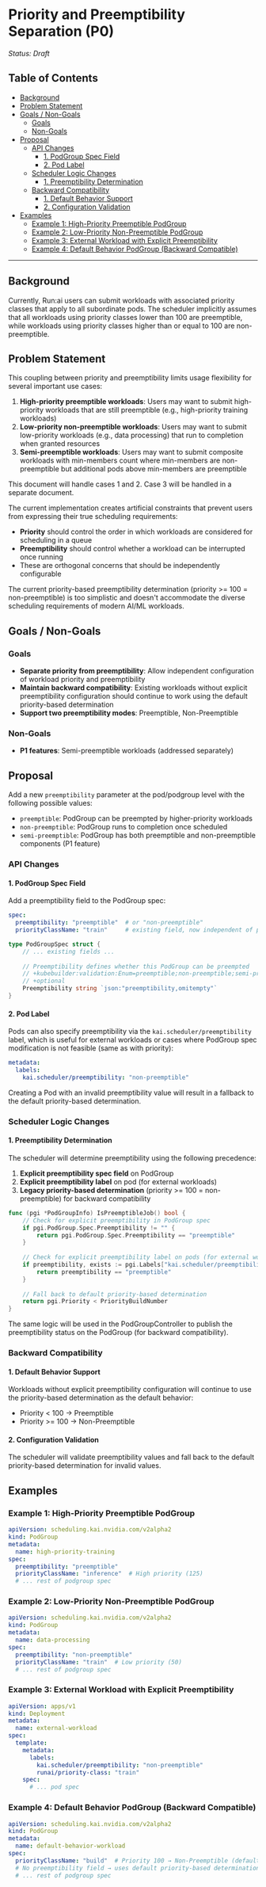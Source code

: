 # Priority and Preemptibility Separation (P0)

*Status: Draft*

## Table of Contents
- [Background](#background)
- [Problem Statement](#problem-statement)
- [Goals / Non-Goals](#goals-non-goals)
   * [Goals](#goals)
   * [Non-Goals](#non-goals)
- [Proposal](#proposal)
   * [API Changes](#api-changes)
      + [1. PodGroup Spec Field](#1-podgroup-spec-field)
      + [2. Pod Label](#2-pod-label)
   * [Scheduler Logic Changes](#scheduler-logic-changes)
      + [1. Preemptibility Determination](#1-preemptibility-determination)
   * [Backward Compatibility](#backward-compatibility)
      + [1. Default Behavior Support](#1-default-behavior-support)
      + [2. Configuration Validation](#2-configuration-validation)
- [Examples](#examples)
   * [Example 1: High-Priority Preemptible PodGroup](#example-1-high-priority-preemptible-podgroup)
   * [Example 2: Low-Priority Non-Preemptible PodGroup](#example-2-low-priority-non-preemptible-podgroup)
   * [Example 3: External Workload with Explicit Preemptibility](#example-3-external-workload-with-explicit-preemptibility)
   * [Example 4: Default Behavior PodGroup (Backward Compatible)](#example-4-default-behavior-podgroup-backward-compatible)


---

## Background

Currently, Run:ai users can submit workloads with associated priority classes that apply to all subordinate pods. The scheduler implicitly assumes that all workloads using priority classes lower than 100 are preemptible, while workloads using priority classes higher than or equal to 100 are non-preemptible.

## Problem Statement

This coupling between priority and preemptibility limits usage flexibility for several important use cases:

1. **High-priority preemptible workloads**: Users may want to submit high-priority workloads that are still preemptible (e.g., high-priority training workloads)
2. **Low-priority non-preemptible workloads**: Users may want to submit low-priority workloads (e.g., data processing) that run to completion when granted resources
3. **Semi-preemptible workloads**: Users may want to submit composite workloads with min-members count where min-members are non-preemptible but additional pods above min-members are preemptible

This document will handle cases 1 and 2. Case 3 will be handled in a separate document.

The current implementation creates artificial constraints that prevent users from expressing their true scheduling requirements:

- **Priority** should control the order in which workloads are considered for scheduling in a queue
- **Preemptibility** should control whether a workload can be interrupted once running
- These are orthogonal concerns that should be independently configurable

The current priority-based preemptibility determination (priority >= 100 = non-preemptible) is too simplistic and doesn't accommodate the diverse scheduling requirements of modern AI/ML workloads.

## Goals / Non-Goals

### Goals
- **Separate priority from preemptibility**: Allow independent configuration of workload priority and preemptibility
- **Maintain backward compatibility**: Existing workloads without explicit preemptibility configuration should continue to work using the default priority-based determination
- **Support two preemptibility modes**: Preemptible, Non-Preemptible

### Non-Goals
- **P1 features**: Semi-preemptible workloads (addressed separately)


## Proposal

Add a new `preemptibility` parameter at the pod/podgroup level with the following possible values:
- `preemptible`: PodGroup can be preempted by higher-priority workloads
- `non-preemptible`: PodGroup runs to completion once scheduled
- `semi-preemptible`: PodGroup has both preemptible and non-preemptible components (P1 feature)

### API Changes

#### 1. PodGroup Spec Field
Add a preemptibility field to the PodGroup spec:

```yaml
spec:
  preemptibility: "preemptible"  # or "non-preemptible"
  priorityClassName: "train"     # existing field, now independent of preemptibility
```

```go
type PodGroupSpec struct {
    // ... existing fields ...
    
    // Preemptibility defines whether this PodGroup can be preempted
    // +kubebuilder:validation:Enum=preemptible;non-preemptible;semi-preemptible
    // +optional
    Preemptibility string `json:"preemptibility,omitempty"`
}
```

#### 2. Pod Label
Pods can also specify preemptibility via the `kai.scheduler/preemptibility` label, which is useful for external workloads or cases where PodGroup spec modification is not feasible (same as with priority):

```yaml
metadata:
  labels:
    kai.scheduler/preemptibility: "non-preemptible"
```

Creating a Pod with an invalid preemptibility value will result in a fallback to the default priority-based determination.

### Scheduler Logic Changes

#### 1. Preemptibility Determination
The scheduler will determine preemptibility using the following precedence:

1. **Explicit preemptibility spec field** on PodGroup
2. **Explicit preemptibility label** on pod (for external workloads)
3. **Legacy priority-based determination** (priority >= 100 = non-preemptible) for backward compatibility

```go
func (pgi *PodGroupInfo) IsPreemptibleJob() bool {
    // Check for explicit preemptibility in PodGroup spec
    if pgi.PodGroup.Spec.Preemptibility != "" {
        return pgi.PodGroup.Spec.Preemptibility == "preemptible"
    }
    
    // Check for explicit preemptibility label on pods (for external workloads)
    if preemptibility, exists := pgi.Labels["kai.scheduler/preemptibility"]; exists {
        return preemptibility == "preemptible"
    }
    
    // Fall back to default priority-based determination
    return pgi.Priority < PriorityBuildNumber
}
```

The same logic will be used in the PodGroupController to publish the preemptibility status on the PodGroup (for backward compatibility).

### Backward Compatibility

#### 1. Default Behavior Support
Workloads without explicit preemptibility configuration will continue to use the priority-based determination as the default behavior:
- Priority < 100 → Preemptible
- Priority >= 100 → Non-Preemptible

#### 2. Configuration Validation
The scheduler will validate preemptibility values and fall back to the default priority-based determination for invalid values.

## Examples

### Example 1: High-Priority Preemptible PodGroup
```yaml
apiVersion: scheduling.kai.nvidia.com/v2alpha2
kind: PodGroup
metadata:
  name: high-priority-training
spec:
  preemptibility: "preemptible"
  priorityClassName: "inference"  # High priority (125)
  # ... rest of podgroup spec
```

### Example 2: Low-Priority Non-Preemptible PodGroup
```yaml
apiVersion: scheduling.kai.nvidia.com/v2alpha2
kind: PodGroup
metadata:
  name: data-processing
spec:
  preemptibility: "non-preemptible"
  priorityClassName: "train"  # Low priority (50)
  # ... rest of podgroup spec
```

### Example 3: External Workload with Explicit Preemptibility
```yaml
apiVersion: apps/v1
kind: Deployment
metadata:
  name: external-workload
spec:
  template:
    metadata:
      labels:
        kai.scheduler/preemptibility: "non-preemptible"
        runai/priority-class: "train"
    spec:
      # ... pod spec
```

### Example 4: Default Behavior PodGroup (Backward Compatible)
```yaml
apiVersion: scheduling.kai.nvidia.com/v2alpha2
kind: PodGroup
metadata:
  name: default-behavior-workload
spec:
  priorityClassName: "build"  # Priority 100 → Non-Preemptible (default behavior)
  # No preemptibility field → uses default priority-based determination
  # ... rest of podgroup spec
```
